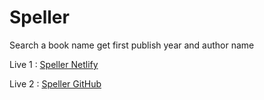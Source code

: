 # Speller
Search a book name get first publish year and author name
<br>

Live 1 : <a href="https://imrulemon-speller.netlify.app">Speller Netlify</a>


Live 2 : <a href="https://imrulemon.github.io/Speller/">Speller GitHub</a>
